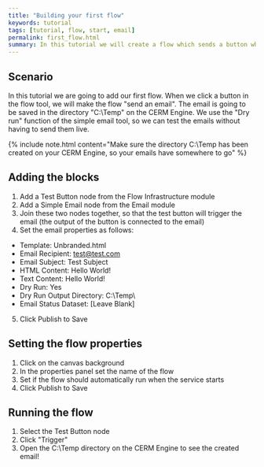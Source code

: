 ```yaml
---
title: "Building your first flow"
keywords: tutorial
tags: [tutorial, flow, start, email]
permalink: first_flow.html
summary: In this tutorial we will create a flow which sends a button when an email is clicked.
---
```


## Scenario

In this tutorial we are going to add our first flow. When we click a button in the flow tool, we will make the flow "send an email". The email is going to be saved in the directory "C:\Temp" on the CERM Engine. We use the "Dry run" function of the simple email tool, so we can test the emails without having to send them live.

{% include note.html content="Make sure the directory C:\Temp has been created on your CERM Engine, so your emails have somewhere to go" %}

## Adding the blocks

1. Add a Test Button node from the Flow Infrastructure module
2. Add a Simple Email node from the Email module
3. Join these two nodes together, so that the test button will trigger the email (the output of the button is connected to the email)
4. Set the email properties as follows:
  - Template: Unbranded.html
  - Email Recipient: test@test.com
  - Email Subject: Test Subject
  - HTML Content: Hello World!
  - Text Content: Hello World!
  - Dry Run: Yes
  - Dry Run Output Directory: C:\Temp\
  - Email Status Dataset: [Leave Blank]
5. Click Publish to Save

## Setting the flow properties

1. Click on the canvas background
2. In the properties panel set the name of the flow
3. Set if the flow should automatically run when the service starts
4. Click Publish to Save

## Running the flow
1. Select the Test Button node
2. Click "Trigger"
3. Open the C:\Temp directory on the CERM Engine to see the created email!
